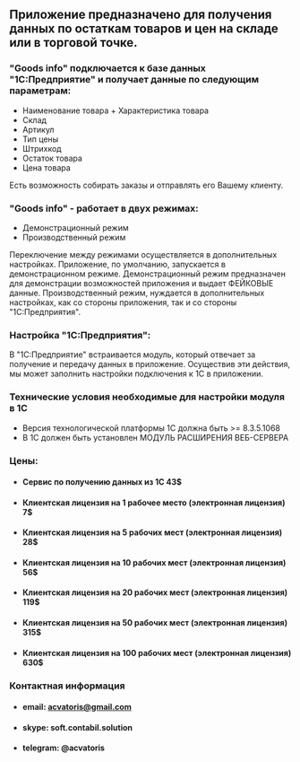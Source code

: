 
## Приложение предназначено для получения данных по остаткам товаров и цен на складе или в торговой точке.

### "Goods info" подключается к базе данных "1С:Предприятие" и получает данные по следующим параметрам:
 * Наименование товара + Характеристика товара
 * Склад
 * Артикул
 * Тип цены
 * Штрихкод
 * Остаток товара
 * Цена товара

Есть возможность собирать заказы и отправлять его Вашему клиенту.

### "Goods info" - работает в двух режимах:
  * Демонстрационный режим
  * Производственный режим

  Переключение между режимами осуществляется в дополнительных настройках.
  Приложение, по умолчанию, запускается в демонстрационном режиме.
  Демонстрационный режим предназначен для демонстрации возможностей приложения и выдает ФЕЙКОВЫЕ данные.
  Производственный режим, нуждается в дополнительных настройках, как со стороны приложения, так и со стороны "1С:Предприятия".


### Настройка "1С:Предприятия":
В "1С:Предприятие" встраивается модуль, который отвечает за получение и передачу данных в приложение. Осуществив эти действия, 
мы может заполнить настройки подключения к 1С в приложении.


### Технические условия необходимые для настройки модуля в 1С
* Версия технологической платформы 1С должна быть >= 8.3.5.1068
* В 1С должен быть установлен МОДУЛЬ РАСШИРЕНИЯ ВЕБ-СЕРВЕРА
   

### Цены: 
* #### Сервис по получению данных из 1С  43$
* #### Клиентcкая лицензия на 1 рабочее место (электронная лицензия) 7$
* #### Клиентcкая лицензия на 5 рабочих мест (электронная лицензия) 28$
* #### Клиентcкая лицензия на 10 рабочих мест (электронная лицензия) 56$
* #### Клиентcкая лицензия на 20 рабочих мест (электронная лицензия) 119$
* #### Клиентcкая лицензия на 50 рабочих мест (электронная лицензия) 315$
* #### Клиентcкая лицензия на 100 рабочих мест (электронная лицензия) 630$


### Контактная информация
* #### email: acvatoris@gmail.com
* #### skype: soft.contabil.solution
* #### telegram: @acvatoris 
